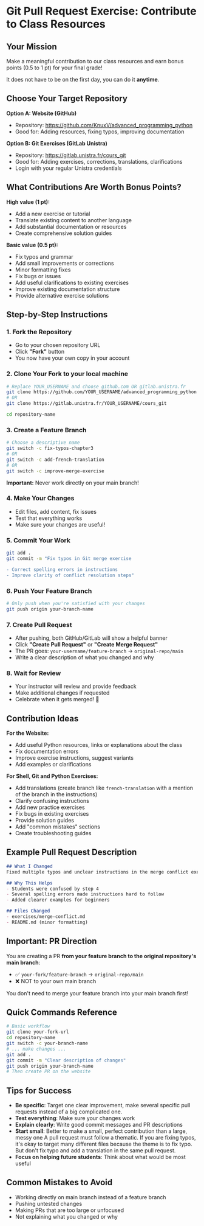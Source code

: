# Git Pull Request Exercise: Contribute to Class Resources

## Your Mission
Make a meaningful contribution to our class resources and earn bonus points (0.5 to 1 pt) for your final grade!

It does not have to be on the first day, you can do it **anytime**.

## Choose Your Target Repository


**Option A: Website (GitHub)**
- Repository: https://github.com/KnuxV/advanced_programming_python
- Good for: Adding resources, fixing typos, improving documentation

**Option B: Git Exercises (GitLab Unistra)**  
- Repository: https://gitlab.unistra.fr/cours_git
- Good for: Adding exercises, corrections, translations, clarifications
- Login with your regular Unistra credentials

## What Contributions Are Worth Bonus Points?

**High value (1 pt):**
- Add a new exercise or tutorial
- Translate existing content to another language
- Add substantial documentation or resources
- Create comprehensive solution guides

**Basic value (0.5 pt):**
- Fix typos and grammar
- Add small improvements or corrections
- Minor formatting fixes
- Fix bugs or issues
- Add useful clarifications to existing exercises
- Improve existing documentation structure
- Provide alternative exercise solutions

## Step-by-Step Instructions

### 1. Fork the Repository
- Go to your chosen repository URL
- Click **"Fork"** button
- You now have your own copy in your account

### 2. Clone Your Fork to your local machine
```bash
# Replace YOUR_USERNAME and choose github.com OR gitlab.unistra.fr
git clone https://github.com/YOUR_USERNAME/advanced_programming_python
# OR
git clone https://gitlab.unistra.fr/YOUR_USERNAME/cours_git

cd repository-name
```

### 3. Create a Feature Branch
```bash
# Choose a descriptive name
git switch -c fix-typos-chapter3
# OR
git switch -c add-french-translation
# OR  
git switch -c improve-merge-exercise
```

**Important:** Never work directly on your main branch!

### 4. Make Your Changes
- Edit files, add content, fix issues
- Test that everything works
- Make sure your changes are useful!

### 5. Commit Your Work
```bash
git add .
git commit -m "Fix typos in Git merge exercise

- Correct spelling errors in instructions
- Improve clarity of conflict resolution steps"
```

### 6. Push Your Feature Branch
```bash
# Only push when you're satisfied with your changes
git push origin your-branch-name
```

### 7. Create Pull Request
- After pushing, both GitHub/GitLab will show a helpful banner
- Click **"Create Pull Request"** or **"Create Merge Request"**
- The PR goes: `your-username/feature-branch` → `original-repo/main`
- Write a clear description of what you changed and why

### 8. Wait for Review
- Your instructor will review and provide feedback
- Make additional changes if requested
- Celebrate when it gets merged! 🎉

## Contribution Ideas

**For the Website:**
- Add useful Python resources, links or explanations about the class
- Fix documentation errors
- Improve exercise instructions, suggest variants
- Add examples or clarifications

**For Shell, Git and Python Exercises:**
- Add translations (create branch like `french-translation` with a mention of the branch in the instructions)
- Clarify confusing instructions
- Add new practice exercises
- Fix bugs in existing exercises
- Provide solution guides
- Add "common mistakes" sections
- Create troubleshooting guides

## Example Pull Request Description
```markdown
## What I Changed
Fixed multiple typos and unclear instructions in the merge conflict exercise.

## Why This Helps
- Students were confused by step 4
- Several spelling errors made instructions hard to follow
- Added clearer examples for beginners

## Files Changed
- exercises/merge-conflict.md
- README.md (minor formatting)


```

## Important: PR Direction

You are creating a PR **from your feature branch to the original repository's main branch**:
- ✅ `your-fork/feature-branch` → `original-repo/main`
- ❌ NOT to your own main branch

You don't need to merge your feature branch into your main branch first!

## Quick Commands Reference
```bash
# Basic workflow
git clone your-fork-url
cd repository-name
git switch -c your-branch-name
# ... make changes ...
git add .
git commit -m "Clear description of changes"
git push origin your-branch-name
# Then create PR on the website
```

## Tips for Success
- **Be specific**: Target one clear improvement, make several specific pull requests instead of a big complicated one. 
- **Test everything**: Make sure your changes work
- **Explain clearly**: Write good commit messages and PR descriptions
- **Start small**: Better to make a small, perfect contribution than a large, messy one A pull request must follow a thematic. If you are fixing typos, it's okay to target many different files because the theme is to fix typo. But don't fix typo and add a translation in the same pull request.
- **Focus on helping future students**: Think about what would be most useful

## Common Mistakes to Avoid
- Working directly on main branch instead of a feature branch
- Pushing untested changes
- Making PRs that are too large or unfocused
- Not explaining what you changed or why

